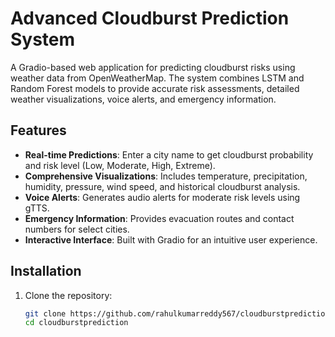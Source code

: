 # Advanced Cloudburst Prediction System

A Gradio-based web application for predicting cloudburst risks using weather data from OpenWeatherMap. The system combines LSTM and Random Forest models to provide accurate risk assessments, detailed weather visualizations, voice alerts, and emergency information.

## Features
- **Real-time Predictions**: Enter a city name to get cloudburst probability and risk level (Low, Moderate, High, Extreme).
- **Comprehensive Visualizations**: Includes temperature, precipitation, humidity, pressure, wind speed, and historical cloudburst analysis.
- **Voice Alerts**: Generates audio alerts for moderate risk levels using gTTS.
- **Emergency Information**: Provides evacuation routes and contact numbers for select cities.
- **Interactive Interface**: Built with Gradio for an intuitive user experience.

## Installation
1. Clone the repository:
   ```bash
   git clone https://github.com/rahulkumarreddy567/cloudburstprediction.git
   cd cloudburstprediction
